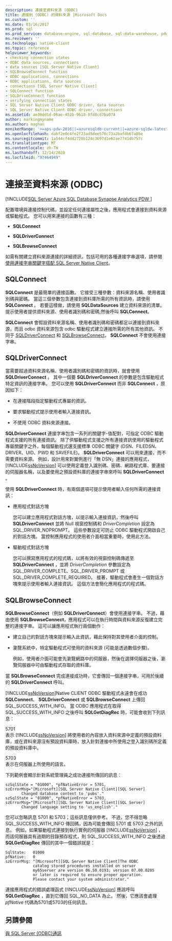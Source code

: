```yaml
---
description: 連接至資料來源 (ODBC)
title: 連接到 (ODBC) 的資料來源 |Microsoft Docs
ms.custom: ''
ms.date: 03/16/2017
ms.prod: sql
ms.prod_service: database-engine, sql-database, sql-data-warehouse, pdw
ms.reviewer: ''
ms.technology: native-client
ms.topic: reference
helpviewer_keywords:
- checking connection states
- ODBC data sources, connections
- data sources [SQL Server Native Client]
- SQLBrowseConnect function
- ODBC applications, connections
- ODBC applications, data sources
- connections [SQL Server Native Client]
- SQLConnect function
- SQLDriveConnect function
- verifying connection states
- SQL Server Native Client ODBC driver, data sources
- SQL Server Native Client ODBC driver, connections
ms.assetid: ae30dd1d-06ae-452b-9618-8fd8cd7ba074
author: markingmyname
ms.author: maghan
monikerRange: '>=aps-pdw-2016||=azuresqldb-current||=azure-sqldw-latest||>=sql-server-2016||>=sql-server-linux-2017||=azuresqldb-mi-current'
ms.openlocfilehash: dabf2e0c4fe2f23ad5dee576c73a2bafdb67a8be
ms.sourcegitcommit: 1a544cf4dd2720b124c3697d1e62ae7741db757c
ms.translationtype: MT
ms.contentlocale: zh-TW
ms.lasthandoff: 12/14/2020
ms.locfileid: "97464949"
---
```

# <a name="connecting-to-a-data-source-odbc"></a>連接至資料來源 (ODBC)
[!INCLUDE[SQL Server Azure SQL Database Synapse Analytics PDW ](../../includes/applies-to-version/sql-asdb-asdbmi-asa-pdw.md)]

  配置環境與連接控制代碼，並設定任何連接屬性之後，應用程式會連接到資料來源或驅動程式。 您可以用來連接的函數有三種：  
  
-   **SQLConnect**  
  
-   **SQLDriverConnect**  
  
-   **SQLBrowseConnect**  
  
 如需有關建立資料來源連接的詳細資訊，包括可用的各種連接字串選項，請參閱 [使用連接字串關鍵字搭配 SQL Server Native Client](../../relational-databases/native-client/applications/using-connection-string-keywords-with-sql-server-native-client.md)。  
  
## <a name="sqlconnect"></a>SQLConnect  
 **SQLConnect** 是最簡單的連接函數。 它接受三種參數：資料來源名稱、使用者識別碼與密碼。 當這三個參數包含連接到資料庫所需的所有資訊時，請使用 **SQLConnect** 。 若要這樣做，請使用 **SQLDataSources** 建立資料來源的清單。提示使用者提供資料來源、使用者識別碼和密碼;然後呼叫 **SQLConnect**。  
  
 **SQLConnect** 會假設資料來源名稱、使用者識別碼和密碼都足以連接到資料來源，而且 odbc 資料來源包含 odbc 驅動程式建立連接所需的所有其他資訊。 不同于 [SQLDriverConnect](../../relational-databases/native-client-odbc-api/sqldriverconnect.md) 和 [SQLBrowseConnect](../../relational-databases/native-client-odbc-api/sqlbrowseconnect.md)， **SQLConnect** 不會使用連接字串。  
  
## <a name="sqldriverconnect"></a>SQLDriverConnect  
 當需要超過資料來源名稱、使用者識別碼和密碼的資訊時，就會使用 **SQLDriverConnect** 。 其中一個要 **SQLDriverConnect** 的參數是包含驅動程式特定資訊的連接字串。 您可以使用 **SQLDriverConnect** 而非 **SQLConnect** ，原因如下：  
  
-   在連接階段指定驅動程式專屬的資訊。  
  
-   要求驅動程式提示使用者輸入連接資訊。  
  
-   不使用 ODBC 資料來源連接。  
  
 **SQLDriverConnect** 連接字串包含一系列的關鍵字-值配對，可指定 ODBC 驅動程式支援的所有連接資訊。 除了供驅動程式支援之所有連接資訊使用的驅動程式專屬關鍵字之外，每個驅動程式還支援標準 ODBC 關鍵字 (DSN、FILEDSN、DRIVER、UID、PWD 和 SAVEFILE)。 **SQLDriverConnect** 可以用來連接，而不需要資料來源。 例如，設計用來對實例進行「無 DSN」連接的應用程式， [!INCLUDE[ssNoVersion](../../includes/ssnoversion-md.md)] 可以使用定義登入識別碼、密碼、網路程式庫、要連接的伺服器名稱，以及要使用之預設資料庫的連接字串來呼叫 **SQLDriverConnect** 。  
  
 使用 **SQLDriverConnect** 時，有兩個選項可提示使用者輸入任何所需的連接資訊：  
  
-   應用程式對話方塊  
  
     您可以建立應用程式對話方塊，以提示輸入連接資訊，然後呼叫 **SQLDriverConnect** 並將 Null 視窗控制碼和 *DriverCompletion* 設定為 SQL_DRIVER_NOPROMPT。 這些參數設定可防止 ODBC 驅動程式開啟自己的對話方塊。 當控制應用程式的使用者介面相當重要時，使用此方法。  
  
-   驅動程式對話方塊  
  
     您可以撰寫應用程式的程式碼，以將有效的視窗控制碼傳遞至 **SQLDriverConnect** ，並將 *DriverCompletion* 參數設定為 SQL_DRIVER_COMPLETE、SQL_DRIVER_PROMPT 或 SQL_DRIVER_COMPLETE_REQUIRED。 接著，驅動程式會產生一個對話方塊來提示使用者輸入連接資訊。 這個方法會簡化應用程式的程式碼。  
  
## <a name="sqlbrowseconnect"></a>SQLBrowseConnect  
 **SQLBrowseConnect**（例如 **SQLDriverConnect**）會使用連接字串。 不過，藉由使用 **SQLBrowseConnect**，應用程式可以在執行時間與資料來源反復建立完整的連接字串。 這可以讓應用程式執行兩個動作：  
  
-   建立自己的對話方塊來提示輸入此資訊，藉此保持對其使用者介面的控制。  
  
-   瀏覽系統中，特定驅動程式可使用的資料來源 (可能是透過數個步驟)。  
  
     例如，使用者介面可能會先瀏覽網路中的伺服器，然後在選擇伺服器之後，瀏覽伺服器中可由驅動程式存取的資料庫。  
  
 當 **SQLBrowseConnect** 完成連接成功時，它會傳回一個連接字串，可用於後續的 **SQLDriverConnect** 呼叫。  
  
 [!INCLUDE[ssNoVersion](../../includes/ssnoversion-md.md)]Native CLIENT ODBC 驅動程式永遠會在成功 **SQLConnect**、 **SQLDriverConnect** 或 **SQLBrowseConnect** 上傳回 SQL_SUCCESS_WITH_INFO。 當 ODBC 應用程式在取得 SQL_SUCCESS_WITH_INFO 之後呼叫 **SQLGetDiagRec** 時，可能會收到下列訊息：  
  
 5701  
 表示 [!INCLUDE[ssNoVersion](../../includes/ssnoversion-md.md)] 將使用者的內容放入資料來源中定義的預設資料庫，或在資料來源沒有預設資料庫時，放入針對連接中所使用之登入識別碼所定義的預設資料庫中。  
  
 5703  
 表示在伺服器上所使用的語言。  
  
 下列範例會顯示針對系統管理員之成功連接所傳回的訊息：  
  
```  
szSqlState = "01000", *pfNativeError = 5701,  
szErrorMsg="[Microsoft][SQL Server Native Client][SQL Server]  
       Changed database context to 'pubs'."  
szSqlState = "01000", *pfNativeError = 5703,  
szErrorMsg="[Microsoft][SQL Server Native Client][SQL Server]  
       Changed language setting to 'us_english'."  
```  
  
 您可以忽略訊息 5701 和 5703；這些訊息僅供參考。 不過，您不得忽略 SQL_SUCCESS_WITH_INFO 傳回碼，因為可能會傳回 5701 或 5703 之外的訊息。 例如，如果驅動程式連接到執行實例的伺服器 [!INCLUDE[ssNoVersion](../../includes/ssnoversion-md.md)] ，而該伺服器具有過期的目錄預存程式，則 SQL_SUCCESS_WITH_INFO 之後透過 **SQLGetDiagRec** 傳回的其中一個錯誤就是：  
  
```  
SqlState:   01000  
pfNative:   0  
szErrorMsg: "[Microsoft][SQL Server Native Client]The ODBC  
            catalog stored procedures installed on server  
            my65server are version 06.50.0193; version 07.00.0205  
            or later is required to ensure proper operation.  
            Please contact your system administrator."  
```  
  
 連接應用程式的錯誤處理函式 [!INCLUDE[ssNoVersion](../../includes/ssnoversion-md.md)] 應該呼叫 **SQLGetDiagRec** ，直到它傳回 SQL_NO_DATA 為止。 然後，它應該會處理 *pfNative* 代碼為5701或5703的任何訊息。  
  
## <a name="see-also"></a>另請參閱  
 [與 SQL Server &#40;ODBC&#41;通訊 ](../../relational-databases/native-client-odbc-communication/communicating-with-sql-server-odbc.md)  
  
  

